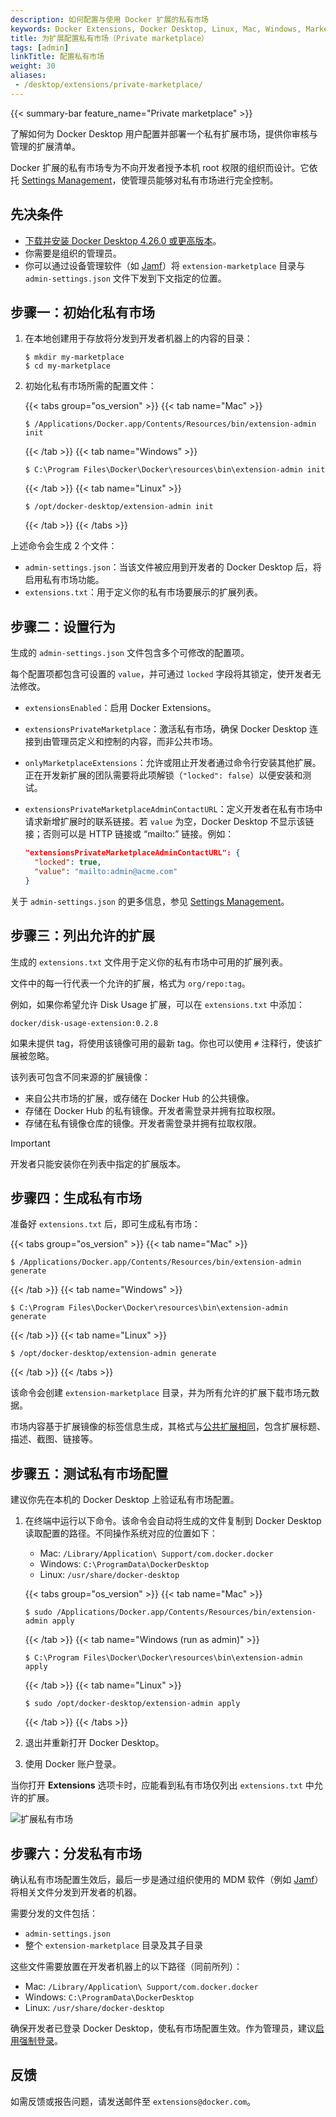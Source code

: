 ```yaml
---
description: 如何配置与使用 Docker 扩展的私有市场
keywords: Docker Extensions, Docker Desktop, Linux, Mac, Windows, Marketplace, private, security, admin
title: 为扩展配置私有市场（Private marketplace）
tags: [admin]
linkTitle: 配置私有市场
weight: 30
aliases:
 - /desktop/extensions/private-marketplace/
---
```


{{< summary-bar feature_name="Private marketplace" >}}

了解如何为 Docker Desktop 用户配置并部署一个私有扩展市场，提供你审核与管理的扩展清单。

Docker 扩展的私有市场专为不向开发者授予本机 root 权限的组织而设计。它依托 [Settings Management](/manuals/enterprise/security/hardened-desktop/settings-management/_index.md)，使管理员能够对私有市场进行完全控制。

## 先决条件

- [下载并安装 Docker Desktop 4.26.0 或更高版本](https://docs.docker.com/desktop/release-notes/)。
- 你需要是组织的管理员。
- 你可以通过设备管理软件（如 [Jamf](https://www.jamf.com/)）将 `extension-marketplace` 目录与 `admin-settings.json` 文件下发到下文指定的位置。

## 步骤一：初始化私有市场

1. 在本地创建用于存放将分发到开发者机器上的内容的目录：

   ```console
   $ mkdir my-marketplace
   $ cd my-marketplace
   ```

2. 初始化私有市场所需的配置文件：

   {{< tabs group="os_version" >}}
   {{< tab name="Mac" >}}

   ```console
   $ /Applications/Docker.app/Contents/Resources/bin/extension-admin init
   ```

   {{< /tab >}}
   {{< tab name="Windows" >}}

   ```console
   $ C:\Program Files\Docker\Docker\resources\bin\extension-admin init
   ```

   {{< /tab >}}
   {{< tab name="Linux" >}}

   ```console
   $ /opt/docker-desktop/extension-admin init
   ```

   {{< /tab >}}
   {{< /tabs >}}

上述命令会生成 2 个文件：

- `admin-settings.json`：当该文件被应用到开发者的 Docker Desktop 后，将启用私有市场功能。
- `extensions.txt`：用于定义你的私有市场要展示的扩展列表。

## 步骤二：设置行为

生成的 `admin-settings.json` 文件包含多个可修改的配置项。

每个配置项都包含可设置的 `value`，并可通过 `locked` 字段将其锁定，使开发者无法修改。

- `extensionsEnabled`：启用 Docker Extensions。
- `extensionsPrivateMarketplace`：激活私有市场，确保 Docker Desktop 连接到由管理员定义和控制的内容，而非公共市场。
- `onlyMarketplaceExtensions`：允许或阻止开发者通过命令行安装其他扩展。正在开发新扩展的团队需要将此项解锁（`"locked": false`）以便安装和测试。
- `extensionsPrivateMarketplaceAdminContactURL`：定义开发者在私有市场中请求新增扩展时的联系链接。若 `value` 为空，Docker Desktop 不显示该链接；否则可以是 HTTP 链接或 “mailto:” 链接。例如：

  ```json
  "extensionsPrivateMarketplaceAdminContactURL": {
    "locked": true,
    "value": "mailto:admin@acme.com"
  }
  ```

关于 `admin-settings.json` 的更多信息，参见 [Settings Management](/manuals/enterprise/security/hardened-desktop/settings-management/_index.md)。

## 步骤三：列出允许的扩展

生成的 `extensions.txt` 文件用于定义你的私有市场中可用的扩展列表。

文件中的每一行代表一个允许的扩展，格式为 `org/repo:tag`。

例如，如果你希望允许 Disk Usage 扩展，可以在 `extensions.txt` 中添加：

```console
docker/disk-usage-extension:0.2.8
```

如果未提供 tag，将使用该镜像可用的最新 tag。你也可以使用 `#` 注释行，使该扩展被忽略。

该列表可包含不同来源的扩展镜像：

- 来自公共市场的扩展，或存储在 Docker Hub 的公共镜像。
- 存储在 Docker Hub 的私有镜像。开发者需登录并拥有拉取权限。
- 存储在私有镜像仓库的镜像。开发者需登录并拥有拉取权限。

> [!IMPORTANT]
>
> 开发者只能安装你在列表中指定的扩展版本。

## 步骤四：生成私有市场

准备好 `extensions.txt` 后，即可生成私有市场：

{{< tabs group="os_version" >}}
{{< tab name="Mac" >}}

```console
$ /Applications/Docker.app/Contents/Resources/bin/extension-admin generate
```

{{< /tab >}}
{{< tab name="Windows" >}}

```console
$ C:\Program Files\Docker\Docker\resources\bin\extension-admin generate
```

{{< /tab >}}
{{< tab name="Linux" >}}

```console
$ /opt/docker-desktop/extension-admin generate
```

{{< /tab >}}
{{< /tabs >}}

该命令会创建 `extension-marketplace` 目录，并为所有允许的扩展下载市场元数据。

市场内容基于扩展镜像的标签信息生成，其格式与[公共扩展相同](extensions-sdk/extensions/labels.md)，包含扩展标题、描述、截图、链接等。

## 步骤五：测试私有市场配置

建议你先在本机的 Docker Desktop 上验证私有市场配置。

1. 在终端中运行以下命令。该命令会自动将生成的文件复制到 Docker Desktop 读取配置的路径。不同操作系统对应的位置如下：

    - Mac: `/Library/Application\ Support/com.docker.docker`
    - Windows: `C:\ProgramData\DockerDesktop`
    - Linux: `/usr/share/docker-desktop`

   {{< tabs group="os_version" >}}
   {{< tab name="Mac" >}}

   ```console
   $ sudo /Applications/Docker.app/Contents/Resources/bin/extension-admin apply
   ```

   {{< /tab >}}
   {{< tab name="Windows (run as admin)" >}}

   ```console
   $ C:\Program Files\Docker\Docker\resources\bin\extension-admin apply
   ```

   {{< /tab >}}
   {{< tab name="Linux" >}}

   ```console
   $ sudo /opt/docker-desktop/extension-admin apply
   ```

   {{< /tab >}}
   {{< /tabs >}}

2. 退出并重新打开 Docker Desktop。
3. 使用 Docker 账户登录。

当你打开 **Extensions** 选项卡时，应能看到私有市场仅列出 `extensions.txt` 中允许的扩展。

![扩展私有市场](/assets/images/extensions-private-marketplace.webp)

## 步骤六：分发私有市场

确认私有市场配置生效后，最后一步是通过组织使用的 MDM 软件（例如 [Jamf](https://www.jamf.com/)）将相关文件分发到开发者的机器。

需要分发的文件包括：
* `admin-settings.json`
* 整个 `extension-marketplace` 目录及其子目录

这些文件需要放置在开发者机器上的以下路径（同前所列）：

- Mac: `/Library/Application\ Support/com.docker.docker`
- Windows: `C:\ProgramData\DockerDesktop`
- Linux: `/usr/share/docker-desktop`

确保开发者已登录 Docker Desktop，使私有市场配置生效。作为管理员，建议[启用强制登录](/manuals/enterprise/security/enforce-sign-in/_index.md)。

## 反馈

如需反馈或报告问题，请发送邮件至 `extensions@docker.com`。
